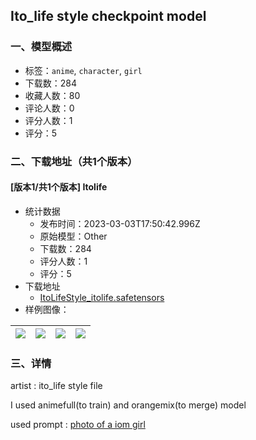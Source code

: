 ##  Ito_life style checkpoint model
### 一、模型概述

- 标签：`anime`, `character`, `girl`
- 下载数：284
- 收藏人数：80
- 评论人数：0
- 评分人数：1
- 评分：5

### 二、下载地址（共1个版本）

#### [版本1/共1个版本] Itolife

- 统计数据
  - 发布时间：2023-03-03T17:50:42.996Z
  - 原始模型：Other
  - 下载数：284
  - 评分人数：1
  - 评分：5
- 下载地址
  - [ItoLifeStyle_itolife.safetensors](https://civitai.com/api/download/models/18110)
- 样例图像：

| <img src="https://image.civitai.com/xG1nkqKTMzGDvpLrqFT7WA/d952295d-b738-4b96-a2e7-e003a3234100/width=450/185978.jpeg" /> | <img src="https://image.civitai.com/xG1nkqKTMzGDvpLrqFT7WA/ff39bce1-1e66-4482-46a3-d0f3cde1cb00/width=450/185986.jpeg" /> | <img src="https://image.civitai.com/xG1nkqKTMzGDvpLrqFT7WA/608b3580-471f-49e3-5322-28d6b9346200/width=450/185985.jpeg" /> | <img src="https://image.civitai.com/xG1nkqKTMzGDvpLrqFT7WA/0f5215ac-a635-480d-2960-e9f01ddb7800/width=450/185984.jpeg" /> |
| ---- | ---- | ---- | ---- |


### 三、详情
<p>artist : ito_life style file</p><p></p><p>I used animefull(to train) and orangemix(to merge) model</p><p></p><p>used prompt : <u>photo of a iom girl</u></p><p></p>